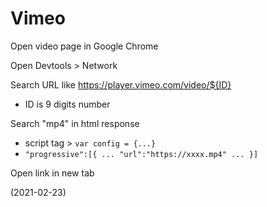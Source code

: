 # Vimeo

Open video page in Google Chrome

Open Devtools > Network

Search URL like https://player.vimeo.com/video/${ID}
- ID is 9 digits number 

Search "mp4" in html response
- script tag > `var config = {...}`
- `"progressive":[{ ... "url":"https://xxxx.mp4" ... }]`

Open link in new tab 

(2021-02-23)
